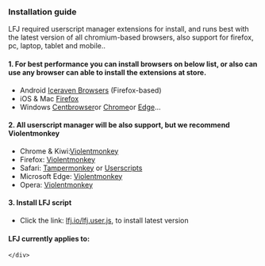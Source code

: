 <div id="terms-of-service" class="tab notiable beautyborer">
        <h3 lfj-fanyi="HOW_TO_TITLE">Installation guide</h3>
	<p  lfj-fanyi="INTRO">LFJ required userscript manager extensions for install, and runs best with the latest version of all chromium-based browsers, also support for firefox, pc, laptop, tablet and mobile..</p>
	<div class="mr">
	<h4 lfj-fanyi="THEBROWSR">1. For best performance you can install browsers on below list, or also can use any browser can able to install the extensions at store.</h4>
		<ul>
			<li class="android">Android <a href="https://github.com/fork-maintainers/iceraven-browser/releases/latest" rel="nofollow" target="_blank">Iceraven Browsers</a> (Firefox-based) <span style="display:none;" lfj-fanyi="OR">or</span> <a  style="display:none;" href="https://kiwibrowser.com/" rel="nofollow" target="_blank">Kiwi Browsers</a></li>
			<li class="iosmac">iOS & Mac <a href="https://apps.apple.com/us/app/firefox-private-safe-browser/id989804926" rel="nofollow" target="_blank">Firefox</a> </li>
			<li class="window">Windows <a href="http://www.centbrowser.com/" rel="nofollow" target="_blank">Centbrowser</a><span lfj-fanyi="OR">or</span> <a href="https://www.google.com/chrome/" rel="nofollow" target="_blank">Chrome</a><span lfj-fanyi="OR">or</span> <a href="https://www.microsoftedgeinsider.com/" rel="nofollow" target="_blank">Edge</a>...</li>
		</ul>
	<h4 lfj-fanyi="HOW_TO_INSTALL_TXT">2. All userscript manager will be also support, but we recommend Violentmonkey</h4>
		<ul>
			<li>Chrome & Kiwi:<a href="https://chrome.google.com/webstore/detail/violent-monkey/jinjaccalgkegednnccohejagnlnfdag" rel="nofollow" target="_blank">Violentmonkey</a></li>
			<li>Firefox: <a href="https://addons.mozilla.org/firefox/addon/violentmonkey/" rel="nofollow" target="_blank">Violentmonkey</a>
			<li>Safari: <a href="http://tampermonkey.net/?browser=safari" rel="nofollow" target="_blank">Tampermonkey</a> <span lfj-fanyi="OR">or</span> <a rel="nofollow" target="_blank" href="https://apps.apple.com/app/userscripts/id1463298887">Userscripts</a></li>
			<li>Microsoft Edge: <a href="https://microsoftedge.microsoft.com/addons/detail/%E6%9A%B4%E5%8A%9B%E7%8C%B4/eeagobfjdenkkddmbclomhiblgggliao" rel="nofollow" target="_blank">Violentmonkey</a></li>
			<li>Opera: <a href="https://violentmonkey.github.io/get-it/" rel="nofollow" target="_blank">Violentmonkey</a>
		</ul>
	<h4 lfj-fanyi="HOW_TO_INSTALL_3">3. Install LFJ script</h4>
		<ul>
			<li><span lfj-fanyi="INSTALLFJ">Click the link: </span> <a onclick="setTimeout(function(){location.reload();}, 8000);" href="//lfj.io/lfj.user.js" rel="nofollow"><font style="vertical-align: inherit;"><font style="vertical-align: inherit;">lfj.io/lfj.user.js</font></font></a>,  <span lfj-fanyi="INSTALLFJL">to install latest version</span></li>
		</ul>
	<h4 lfj-fanyi="SITE_APPLINE">LFJ currently applies to:</h4>
		<div id="workingsites"></div>
		
	</div>
</div>
